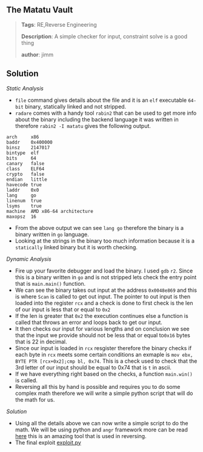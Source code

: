 ## The Matatu Vault

> **Tags**: RE,Reverse Engineering
>
> **Description**: A simple checker for input, constraint solve is a good thing
>
> **author**: jimm

## Solution
*Static Analysis*
* `file` command gives details about the file and it is an `elf` executable `64-bit` binary, statically linked and not stripped.
* `radare` comes with a handy tool `rabin2` that can be used to get more info about the binary including the backend language it was written in 
therefore `rabin2 -I matatu` gives the following output.
```
arch     x86
baddr    0x400000
binsz    2147017
bintype  elf
bits     64
canary   false
class    ELF64
crypto   false
endian   little
havecode true
laddr    0x0
lang     go
linenum  true
lsyms    true
machine  AMD x86-64 architecture
maxopsz  16

```
- From the above output we can see `lang go` therefore the binary is a binary written in `go` language. 
- Looking at the strings in the binary too much information because it is a `statically` linked binary but it is worth checking.

*Dynamic Analysis*

- Fire up your favorite debugger and load the binary. I used `gdb` `r2`. Since this is a binary written in `go` and is not stripped lets check the 
entry point that is `main.main()` function.
- We can see the binary takes out input at the address `0x0048e869` and this is where `Scan` is called to get out input. The pointer to out input is then loaded into the register `rcx` and a check is done to first check is the len of our input is less that or equal to `0x2`
- If the len is greater that `0x2` the execution continues else a function is called that throws an error and loops back to get our input.
- It then checks our input for various lengths and on conclusion we see that the input we provide should not be less that or equal to`0x16` bytes
that is 22 in decimal.
- Since our input is loaded in `rcx` resgister therefore the binary checks if each byte in `rcx` meets some certain conditions an exmaple is 
`mov ebx, BYTE PTR [rcx+0x2];cmp bl, 0x74`. This is a check used to check that the 3rd letter of our input should be equal to 0x74 that is `t`
in ascii.
- If we have everything right based on the checks, a function `main.win()` is called.
- Reversing all this by hand is possible and requires you to do some complex math therefore we will write a simple python script that will do 
the math for us.

*Solution*

- Using all the details above we can now write a simple script to do the math. We will be using python and `angr` framework more can be read [here](https://angr.io) this is an amazing tool that is used in reversing. 
- The final exploit [exploit.py](asd.py)

